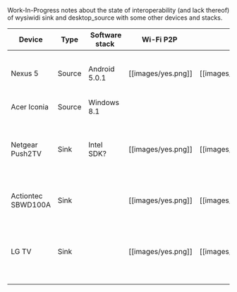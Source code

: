 Work-In-Progress notes about the state of interoperability (and lack thereof) of wysiwidi sink and desktop_source with some other devices and stacks.

Device  | Type    | Software stack | Wi-Fi P2P | RTSP | Stream | Notes
------- | ------- | -------------- | --------- | ---- | ------ | ----
Nexus 5 | Source | Android 5.0.1 | [[images/yes.png]] | [[images/yes.png]] | [[images/question.png]] | Playback works in good network conditions
Acer Iconia | Source | Windows 8.1 |  |  |  |
Netgear Push2TV | Sink | Intel SDK? | [[images/yes.png]] | [[images/question.png]] | [[images/no.png]] | Playback fails (black screen), probably format negotiation problem
Actiontec SBWD100A | Sink |  | [[images/yes.png]] | [[images/no.png]] | [[images/no.png]] | RTSP negotiation fails: issue #69
LG TV | Sink |  | [[images/yes.png]] | [[images/question.png]] | [[images/no.png]] | Playback fails (black screen), probably format negotiation problem
